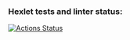 ### Hexlet tests and linter status:
[![Actions Status](https://github.com/demonvr/python-project-lvl1/workflows/hexlet-check/badge.svg)](https://github.com/demonvr/python-project-lvl1/actions)